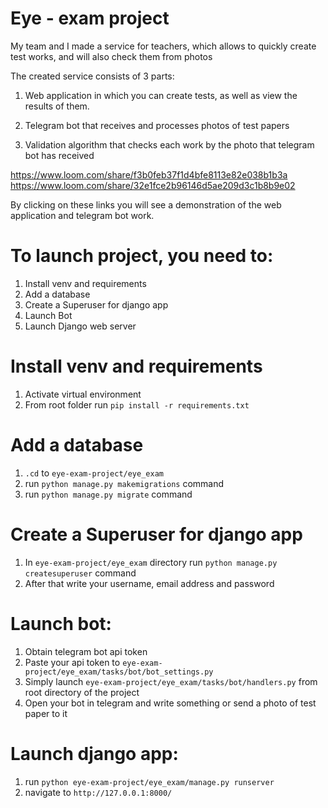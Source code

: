 # Eye - exam project

My team and I made a service for teachers, which allows to quickly create test works, and will also check them from photos


The created service consists of 3 parts:
1. Web application in which you can create tests, as well as view the results of them.

2. Telegram bot that receives and processes photos of test papers

3. Validation algorithm that checks each work by the photo that telegram bot has received

https://www.loom.com/share/f3b0feb37f1d4bfe8113e82e038b1b3a
https://www.loom.com/share/32e1fce2b96146d5ae209d3c1b8b9e02

By clicking on these links you will see a demonstration of the web application and telegram bot work.

# To launch project, you need to: 

1. Install venv and requirements
2. Add a database
3. Create a Superuser for django app
4. Launch Bot
5. Launch Django web server

# Install venv and requirements

1. Activate virtual environment
2. From root folder run `pip install -r requirements.txt`

# Add a database 

1. `.cd` to `eye-exam-project/eye_exam`
2. run `python manage.py makemigrations` command
3. run `python manage.py migrate` command

# Create a Superuser for django app 

1. In `eye-exam-project/eye_exam` directory run `python manage.py createsuperuser` command
2. After that write your username, email address and password

# Launch bot:

1. Obtain telegram bot api token
2. Paste your api token to `eye-exam-project/eye_exam/tasks/bot/bot_settings.py`
3. Simply launch `eye-exam-project/eye_exam/tasks/bot/handlers.py` from root directory of the project
4. Open your bot in telegram and write something or send a photo of test paper to it

# Launch django app:

1. run `python eye-exam-project/eye_exam/manage.py runserver`
2. navigate to `http://127.0.0.1:8000/`

